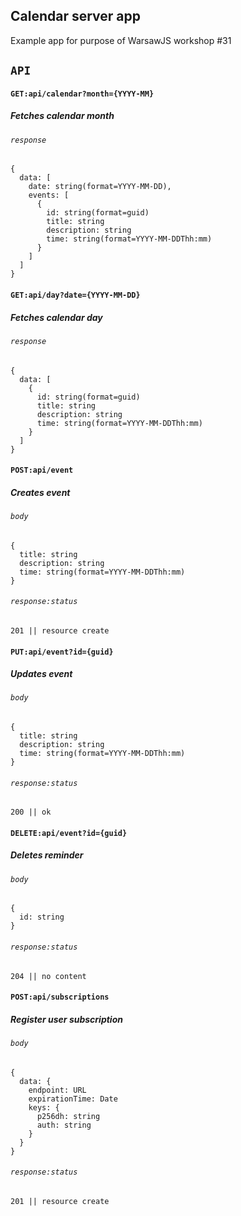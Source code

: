 ## Calendar server app

Example app for purpose of WarsawJS workshop #31

## `API`

#### `GET:api/calendar?month={YYYY-MM}`
##### Fetches calendar month
###### `response`

```
{
  data: [
    date: string(format=YYYY-MM-DD),
    events: [
      {
        id: string(format=guid)
        title: string
        description: string
        time: string(format=YYYY-MM-DDThh:mm)
      }
    ]
  ]
}
```

#### `GET:api/day?date={YYYY-MM-DD}`
##### Fetches calendar day
###### `response`

```
{
  data: [
    {
      id: string(format=guid)
      title: string
      description: string
      time: string(format=YYYY-MM-DDThh:mm)
    }
  ]
}
```


#### `POST:api/event`
##### Creates event
###### `body`

```
{
  title: string
  description: string
  time: string(format=YYYY-MM-DDThh:mm)
}

```

###### `response:status`

```
201 || resource create
```


#### `PUT:api/event?id={guid}`
##### Updates event
###### `body`

```
{
  title: string
  description: string
  time: string(format=YYYY-MM-DDThh:mm)
}

```

###### `response:status`

```
200 || ok
```


#### `DELETE:api/event?id={guid}`
##### Deletes reminder
###### `body`

```
{
  id: string
}

```

###### `response:status`

```
204 || no content
```


#### `POST:api/subscriptions`
##### Register user subscription
###### `body`

```
{
  data: {
    endpoint: URL
    expirationTime: Date
    keys: { 
      p256dh: string
      auth: string
    }
  }
}

```
###### `response:status`

```
201 || resource create
```


